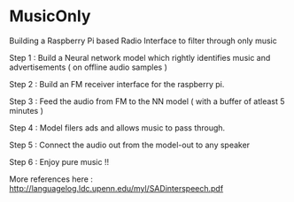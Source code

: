 # MusicOnly

Building a Raspberry Pi based Radio Interface to filter through only music

Step 1 : Build a Neural network model which rightly identifies music and advertisements ( on offline audio samples )

Step 2 : Build an FM receiver interface for the raspberry pi.

Step 3 : Feed the audio from FM to the NN model ( with a buffer of atleast 5 minutes )

Step 4 : Model filers ads and allows music to pass through.

Step 5 : Connect the audio out from the model-out to any speaker 

Step 6 : Enjoy pure music !!


More references here : http://languagelog.ldc.upenn.edu/myl/SADinterspeech.pdf
